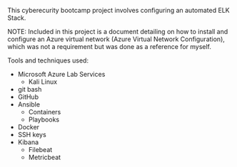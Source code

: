 This cyberecurity bootcamp project involves configuring an automated ELK Stack.

NOTE:  Included in this project is a document detailing on how to install and configure an Azure virtual network (Azure Virtual Network Configuration), which was not a requirement but was done as a reference for myself.


Tools and techniques used:

  - Microsoft Azure Lab Services
    - Kali Linux
  - git bash
  - GitHub
  - Ansible
    - Containers
    - Playbooks
  - Docker
  - SSH keys
  - Kibana
    - Filebeat
    - Metricbeat

